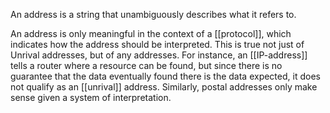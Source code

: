 An address is a string that unambiguously describes what it refers to.  

An address is only meaningful in the context of a [[protocol]], which indicates how the address should be interpreted.  This is true not just of Unrival addresses, but of any addresses.  For instance, an [[IP-address]] tells a router where a resource can be found, but since there is no guarantee that the data eventually found there is the data expected, it does not qualify as an [[unrival]] address.  Similarly, postal addresses only make sense given a system of interpretation.